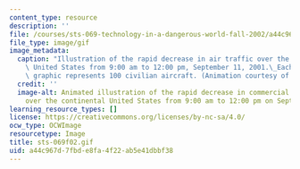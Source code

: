 ```yaml
---
content_type: resource
description: ''
file: /courses/sts-069-technology-in-a-dangerous-world-fall-2002/a44c967d7fbde8fa4f22ab5e41dbbf38_sts-069f02.gif
file_type: image/gif
image_metadata:
  caption: "Illustration of the rapid decrease in air traffic over the continental\
    \ United States from 9:00 am to 12:00 pm, September 11, 2001.\_Each plane in the\
    \ graphic represents 100 civilian aircraft. (Animation courtesy of Daniel Bersak.)"
  credit: ''
  image-alt: Animated illustration of the rapid decrease in commercial air traffic
    over the continental United States from 9:00 am to 12:00 pm on September 11, 2001.
learning_resource_types: []
license: https://creativecommons.org/licenses/by-nc-sa/4.0/
ocw_type: OCWImage
resourcetype: Image
title: sts-069f02.gif
uid: a44c967d-7fbd-e8fa-4f22-ab5e41dbbf38
---
```

